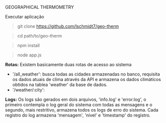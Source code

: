 GEOGRAPHICAL THERMOMETRY

Executar aplicação

> git clone https://github.com/lschmidt7/geo-therm

> cd path/to/geo-therm

> npm install

> node app.js

**Rotas:** Existem basicamente duas rotas de acesso ao sistema
- '/all_weather': busca todas as cidades armazenadas no banco, requisita os dados atuais de clima através da API e armazena os dados climáticos obtidos na tablea 'weather' da base de dados.
- '/weather/:city': 

**Logs:** Os logs são gerados em dois arquivos, 'info.log' e 'error.log', o primeiro contempla o log geral do sistema com todas as mensagens e o segundo, mais restritivo, armazena todos os logs de erro do sistema.
Cada registro do log armazena 'mensagem', 'nível' e 'timestamp' do registro.

